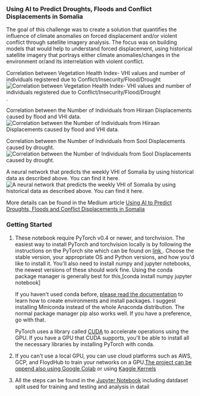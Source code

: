 ### Using AI to Predict Droughts, Floods and Conflict Displacements in Somalia
The goal of this challenge was to create a solution that quantifies the influence of climate anomalies on forced displacement and/or violent conflict through satellite imagery analysis. The focus was on building models that would help to understand forced displacement, using historical satellite imagery that portrays either climate anomalies/changes in the environment or/and its interrelation with violent conflict.

Correlation between Vegetation Health Index- VHI values and number of individuals registered due to Conflict/Insecurity/Flood/Drought
![Correlation between Vegetation Health Index- VHI values and number of individuals registered due to Conflict/Insecurity/Flood/Drought](https://miro.medium.com/max/2973/1*4wkjLXDfZiQN7al08xMfZw.png).

Correlation between the Number of Individuals from Hiiraan Displacements caused by flood and VHI data.
![Correlation between the Number of Individuals from Hiiraan Displacements caused by flood and VHI data.](https://miro.medium.com/max/1598/1*YRClJxKzHAozNI-DtKme6Q.png)

Correlation between the Number of Individuals from Sool Displacements caused by drought.
![Correlation between the Number of Individuals from Sool Displacements caused by drought.](https://miro.medium.com/max/1613/1*ex8HMVNnb657vRaAyfs6sw.png)

A neural network that predicts the weekly VHI of Somalia by using historical data as described above. You can find it here.
![A neural network that predicts the weekly VHI of Somalia by using historical data as described above. You can find it here.](https://miro.medium.com/max/836/1*1aD35jw5FDBNqeufEoMFKA.png)



More details can be found in the Medium article [Using AI to Predict Droughts, Floods and Conflict Displacements in Somalia
](https://medium.com/omdena/using-ai-to-predict-droughts-floods-and-conflict-displacements-in-somalia-40cba6200f3c)


### Getting Started

1. These notebook require PyTorch v0.4 or newer, and torchvision. The easiest way to install PyTorch and torchvision locally is by following the instructions on the PyTorch site which can be found on [link ](https://pytorch.org/get-started/locally/) . Choose the stable version, your appropriate OS and Python versions, and how you'd like to install it. You'll also need to install numpy and jupyter notebooks, the newest versions of these should work fine. Using the conda package manager is generally best for this,[conda install numpy jupyter notebook]

   If you haven't used conda before, [please read the documentation](https://conda.io/en/latest/) to learn how to create environments and install packages. I suggest installing Miniconda instead of the whole Anaconda distribution. The normal package manager pip also works well. If you have a preference, go with that.

   PyTorch uses a library called [CUDA](https://developer.nvidia.com/cuda-zone) to accelerate operations using the GPU. If you have a GPU that CUDA supports, you'll be able to install all the necessary libraries by installing PyTorch with conda. 

2. If you can't use a local GPU, you can use cloud platforms such as AWS, GCP, and FloydHub to train your networks on a GPU.[The project can be oppend also using  Google Colab](https://colab.research.google.com/) or using  [Kaggle Kernels](https://www.kaggle.com)
3. All the steps can be found in the [Jupyter Notebook](https://github.com/NahieliV/Jetson/blob/master/Finding-the-Nexus/Omdena-UNHCR-Challenge-master/Omdena_UNHCR_Challenge%20WHI%20and%20Displacements%20from%20Somanlia.ipynb) including datdaset split used for training and testing and analysis in datail 

